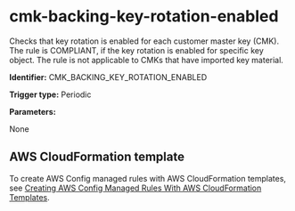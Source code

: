 # cmk\-backing\-key\-rotation\-enabled<a name="cmk-backing-key-rotation-enabled"></a>

Checks that key rotation is enabled for each customer master key \(CMK\)\. The rule is COMPLIANT, if the key rotation is enabled for specific key object\. The rule is not applicable to CMKs that have imported key material\.

**Identifier:** CMK\_BACKING\_KEY\_ROTATION\_ENABLED

**Trigger type:** Periodic

**Parameters:**

 None  

## AWS CloudFormation template<a name="w4aac13c29c17c75c13"></a>

To create AWS Config managed rules with AWS CloudFormation templates, see [Creating AWS Config Managed Rules With AWS CloudFormation Templates](aws-config-managed-rules-cloudformation-templates.md)\.